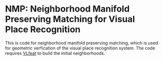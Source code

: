 # NMP: Neighborhood Manifold Preserving Matching for Visual Place Recognition
This is code for neighborhood manifold preserving matching, which is used for geometric verfication of the visual place recognition system.
The code requires [VLfeat](https://github.com/vlfeat/vlfeat) to build the initial neighborhoods.
